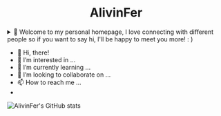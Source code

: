<h1 align="center">AlivinFer</h1>

<details>
<summary>👋 Welcome to my personal homepage, I love connecting with different people so if you want to say hi, I'll be happy to meet you more! : )</summary>
<pre>
You can find how to contact me in the following paltform icon url. You can follow me to find something more interesting.
</pre>
</details>


- 👋 Hi, there!
- 👀 I’m interested in ...
- 🌱 I’m currently learning ...
- 💞️ I’m looking to collaborate on ...
- 📫 How to reach me ...
- 
![AlivinFer's GitHub stats](https://github-readme-stats.vercel.app/api?username=AlivinFer&show_icons=true&theme=radical)
  <!---
  AlivinFer/AlivinFer is a ✨ special ✨ repository because its `README.md` (this file) appears on your GitHub profile.
  You can click the Preview link to take a look at your changes.
  --->

